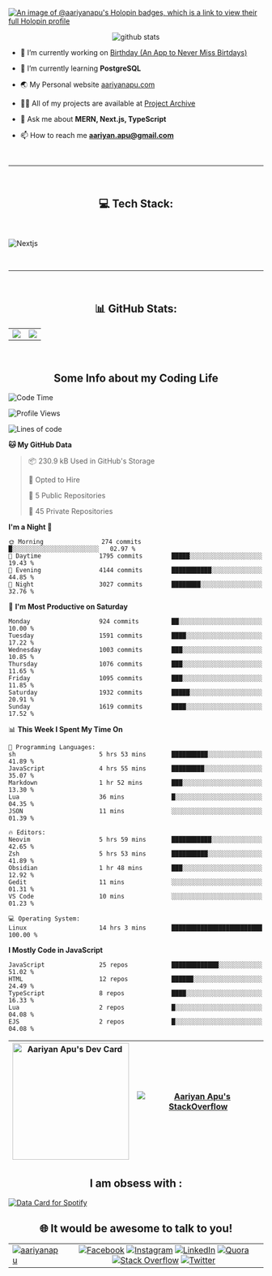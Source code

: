 [![An image of @aariyanapu's Holopin badges, which is a link to view their full Holopin profile](https://holopin.me/aariyanapu)](https://holopin.io/@aariyanapu)

<p align="center"> <img src="https://github-widgetbox.vercel.app/api/profile?username=aariyanapu&data=followers,repositories,stars,commits&theme=nautilus"  alt="github stats" /> </p>

- 🔭 I’m currently working on [Birthday (An App to Never Miss Birtdays)](https://allbirthday.vercel.app/)

- 🌱 I’m currently learning **PostgreSQL**

- 🌏 My Personal website [aariyanapu.com](https://aariyanapu.com/)

- 👨‍💻 All of my projects are available at [Project Archive](https://www.aariyanapu.com/archive)

- 💬 Ask me about **MERN, Next.js, TypeScript**

- 📫 How to reach me **aariyan.apu@gmail.com**

</br>

---

</br>
<h2 align="center"> 💻 Tech Stack: </h2>
</br>

<p align='center'>

<img src="https://skillicons.dev/icons?i=nextjs,vite,react,redux,tailwind,materialui,sass,bootstrap,ts,js,express,nodejs,mongodb,postgres,prisma,redis,html,css,jquery,md,linux,git,docker,github,babel,bash,neovim,vim,ps,postman"
 alt="Nextjs" />

</p>

</br>

---

</br>
<h2 align="center"> 📊 GitHub Stats: </h2>

|                                                                                                                                                            |                                                                                                                   |
| ---------------------------------------------------------------------------------------------------------------------------------------------------------- | :---------------------------------------------------------------------------------------------------------------: |
| ![](https://github-readme-stats.vercel.app/api?username=aariyanapu&theme=material-palenight&hide_border=false&include_all_commits=true&count_private=true) | ![](https://github-readme-streak-stats.herokuapp.com/?user=aariyanapu&theme=material-palenight&hide_border=false) |

<br/>
<h2 align="center"> Some Info about my Coding Life </h2>

<!--START_SECTION:waka-->
![Code Time](http://img.shields.io/badge/Code%20Time-1%2C862%20hrs%2012%20mins-blue)

![Profile Views](http://img.shields.io/badge/Profile%20Views-0-blue)

![Lines of code](https://img.shields.io/badge/From%20Hello%20World%20I%27ve%20Written-1.7%20million%20lines%20of%20code-blue)

**🐱 My GitHub Data** 

> 📦 230.9 kB Used in GitHub's Storage 
 > 
> 💼 Opted to Hire
 > 
> 📜 5 Public Repositories 
 > 
> 🔑 45 Private Repositories 
 > 
**I'm a Night 🦉** 

```text
🌞 Morning                274 commits         █░░░░░░░░░░░░░░░░░░░░░░░░   02.97 % 
🌆 Daytime                1795 commits        █████░░░░░░░░░░░░░░░░░░░░   19.43 % 
🌃 Evening                4144 commits        ███████████░░░░░░░░░░░░░░   44.85 % 
🌙 Night                  3027 commits        ████████░░░░░░░░░░░░░░░░░   32.76 % 
```
📅 **I'm Most Productive on Saturday** 

```text
Monday                   924 commits         ██░░░░░░░░░░░░░░░░░░░░░░░   10.00 % 
Tuesday                  1591 commits        ████░░░░░░░░░░░░░░░░░░░░░   17.22 % 
Wednesday                1003 commits        ███░░░░░░░░░░░░░░░░░░░░░░   10.85 % 
Thursday                 1076 commits        ███░░░░░░░░░░░░░░░░░░░░░░   11.65 % 
Friday                   1095 commits        ███░░░░░░░░░░░░░░░░░░░░░░   11.85 % 
Saturday                 1932 commits        █████░░░░░░░░░░░░░░░░░░░░   20.91 % 
Sunday                   1619 commits        ████░░░░░░░░░░░░░░░░░░░░░   17.52 % 
```


📊 **This Week I Spent My Time On** 

```text
💬 Programming Languages: 
sh                       5 hrs 53 mins       ██████████░░░░░░░░░░░░░░░   41.89 % 
JavaScript               4 hrs 55 mins       █████████░░░░░░░░░░░░░░░░   35.07 % 
Markdown                 1 hr 52 mins        ███░░░░░░░░░░░░░░░░░░░░░░   13.30 % 
Lua                      36 mins             █░░░░░░░░░░░░░░░░░░░░░░░░   04.35 % 
JSON                     11 mins             ░░░░░░░░░░░░░░░░░░░░░░░░░   01.39 % 

🔥 Editors: 
Neovim                   5 hrs 59 mins       ███████████░░░░░░░░░░░░░░   42.65 % 
Zsh                      5 hrs 53 mins       ██████████░░░░░░░░░░░░░░░   41.89 % 
Obsidian                 1 hr 48 mins        ███░░░░░░░░░░░░░░░░░░░░░░   12.92 % 
Gedit                    11 mins             ░░░░░░░░░░░░░░░░░░░░░░░░░   01.31 % 
VS Code                  10 mins             ░░░░░░░░░░░░░░░░░░░░░░░░░   01.23 % 

💻 Operating System: 
Linux                    14 hrs 3 mins       █████████████████████████   100.00 % 
```

**I Mostly Code in JavaScript** 

```text
JavaScript               25 repos            █████████████░░░░░░░░░░░░   51.02 % 
HTML                     12 repos            ██████░░░░░░░░░░░░░░░░░░░   24.49 % 
TypeScript               8 repos             ████░░░░░░░░░░░░░░░░░░░░░   16.33 % 
Lua                      2 repos             █░░░░░░░░░░░░░░░░░░░░░░░░   04.08 % 
EJS                      2 repos             █░░░░░░░░░░░░░░░░░░░░░░░░   04.08 % 
```




<!--END_SECTION:waka-->

<!-- Activity Graph  -->

<div align="center">

| <a href="https://app.daily.dev/aariyanapu"><img src="https://api.daily.dev/devcards/9765e7151f4a4163a3aa26a1c1b5c469.png?r=1nz" width="230" alt="Aariyan Apu's Dev Card"/></a> | [![Aariyan Apu's StackOverflow](https://github-readme-stackoverflow.vercel.app/?userID=12180960&theme=dark)](https://stackoverflow.com/users/12180960/aariyan-apu) |
| ------------------------------------------------------------------------------------------------------------------------------------------------------------------------------ | ------------------------------------------------------------------------------------------------------------------------------------------------------------------ |

</div>

<div align="center">
<h2> I am obsess with : </div>

<a href="https://data-card-for-spotify.herokuapp.com/card?user_id=31tn6riohy27abhahkklkxmaigbu">
  <img src="https://data-card-for-spotify.herokuapp.com/api/card?user_id=31tn6riohy27abhahkklkxmaigbu" alt="Data Card for Spotify">
</a>

</div>

</br>
<h2 align="center"> 🌐 It would be awesome to talk to you!  </h2>

|                                                                                                                                                                              |                                                                                                                                                                                                                                                                                                                                                                                                                                                                                                                                                                                                                                                                                                                                                                                                                                   |
| ---------------------------------------------------------------------------------------------------------------------------------------------------------------------------- | :-------------------------------------------------------------------------------------------------------------------------------------------------------------------------------------------------------------------------------------------------------------------------------------------------------------------------------------------------------------------------------------------------------------------------------------------------------------------------------------------------------------------------------------------------------------------------------------------------------------------------------------------------------------------------------------------------------------------------------------------------------------------------------------------------------------------------------: |
| <a href="https://twitter.com/aariyanapu" target="blank"><img src="https://img.shields.io/twitter/follow/aariyanapu?logo=twitter&style=for-the-badge" alt="aariyanapu" /></a> | [![Facebook](https://img.shields.io/badge/Facebook-%231877F2.svg?logo=Facebook&logoColor=white)](https://facebook.com/aariyan.apu) [![Instagram](https://img.shields.io/badge/Instagram-%23E4405F.svg?logo=Instagram&logoColor=white)](https://instagram.com/aariyan.apu) [![LinkedIn](https://img.shields.io/badge/LinkedIn-%230077B5.svg?logo=linkedin&logoColor=white)](https://linkedin.com/in/aariyanapu) [![Quora](https://img.shields.io/badge/Quora-%23B92B27.svg?logo=Quora&logoColor=white)](https://quora.com/profile/Aariyan-Apu) [![Stack Overflow](https://img.shields.io/badge/-Stackoverflow-FE7A16?logo=stack-overflow&logoColor=white)](https://stackoverflow.com/users/12180960) [![Twitter](https://img.shields.io/badge/Twitter-%231DA1F2.svg?logo=Twitter&logoColor=white)](https://twitter.com/aariyanapu) |

